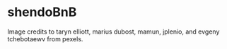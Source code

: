 # shendoBnB
Image credits to
taryn elliott, 
marius dubost, 
mamun, 
jplenio, and 
evgeny tchebotaewv from pexels.
